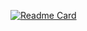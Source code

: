 [![Readme Card](https://github-readme-stats.vercel.app/api/pin/?username=sookyeongyeom&repo=boj-solve)](https://github.com/sookyeongyeom/boj-solve)
